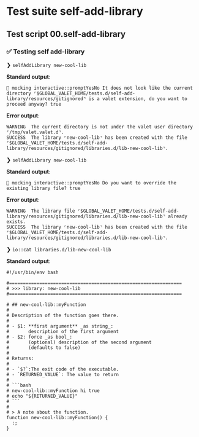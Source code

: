 # Test suite self-add-library

## Test script 00.self-add-library

### ✅ Testing self add-library

❯ `selfAddLibrary new-cool-lib`

**Standard output**:

```text
🙈 mocking interactive::promptYesNo It does not look like the current directory ⌜$GLOBAL_VALET_HOME/tests.d/self-add-library/resources/gitignored⌝ is a valet extension, do you want to proceed anyway? true
```

**Error output**:

```text
WARNING  The current directory is not under the valet user directory ⌜/tmp/valet.valet.d⌝.
SUCCESS  The library ⌜new-cool-lib⌝ has been created with the file ⌜$GLOBAL_VALET_HOME/tests.d/self-add-library/resources/gitignored/libraries.d/lib-new-cool-lib⌝.
```

❯ `selfAddLibrary new-cool-lib`

**Standard output**:

```text
🙈 mocking interactive::promptYesNo Do you want to override the existing library file? true
```

**Error output**:

```text
WARNING  The library file ⌜$GLOBAL_VALET_HOME/tests.d/self-add-library/resources/gitignored/libraries.d/lib-new-cool-lib⌝ already exists.
SUCCESS  The library ⌜new-cool-lib⌝ has been created with the file ⌜$GLOBAL_VALET_HOME/tests.d/self-add-library/resources/gitignored/libraries.d/lib-new-cool-lib⌝.
```

❯ `io::cat libraries.d/lib-new-cool-lib`

**Standard output**:

```text
#!/usr/bin/env bash

#===============================================================
# >>> library: new-cool-lib
#===============================================================

# ## new-cool-lib::myFunction
#
# Description of the function goes there.
#
# - $1: **first argument** _as string_:
#       description of the first argument
# - $2: force _as bool_:
#       (optional) description of the second argument
#       (defaults to false)
#
# Returns:
#
# - `$?`:The exit code of the executable.
# - `RETURNED_VALUE`: The value to return
#
# ```bash
# new-cool-lib::myFunction hi true
# echo "${RETURNED_VALUE}"
# ```
#
# > A note about the function.
function new-cool-lib::myFunction() {
  :;
}
```

